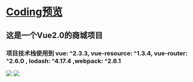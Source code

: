 # [Coding预览](https://13189449986.github.io/VueStore/dist) 

## 这是一个Vue2.0的商城项目

### 项目技术栈使用到  vue: ^2.3.3, vue-resource: ^1.3.4, vue-router: ^2.6.0 , lodash: ^4.17.4 ,webpack: ^2.6.1


![](https://github.com/13189449986/VueStore/tree/master/img/1.png)
![](https://github.com/13189449986/VueStore/tree/master/img/2.png)
